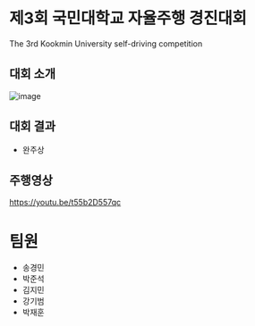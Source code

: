 # 제3회 국민대학교 자율주행 경진대회
The 3rd Kookmin University  self-driving competition

## 대회 소개 
![image](https://user-images.githubusercontent.com/65781023/275713942-fdd01b3e-b298-4488-bd85-9ba4c2ad4c6a.png)

## 대회 결과
- 완주상

## 주행영상
https://youtu.be/t55b2D557qc

# 팀원
- 송경민
- 박준석
- 김지민 
- 강기범 
- 박재훈
